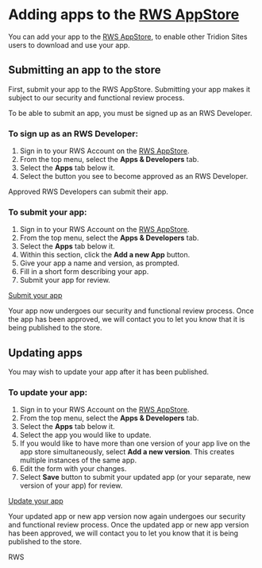 # Adding apps to the [RWS AppStore](https://appstore.sdl.com/)
You can add your app to the [RWS AppStore](https://appstore.sdl.com/), to enable other Tridion Sites users to download and use your app.

## Submitting an app to the store
First, submit your app to the RWS AppStore. 
Submitting your app makes it subject to our security and functional review process. 

To be able to submit an app, you must be signed up as an RWS Developer. 

### To sign up as an RWS Developer:
1. Sign in to your RWS Account on the [RWS AppStore](https://appstore.sdl.com/).
2. From the top menu, select the **Apps & Developers** tab.
3. Select the **Apps** tab below it.
4. Select the button you see to become approved as an RWS Developer.

Approved RWS Developers can submit their app.

### To submit your app:
1. Sign in to your RWS Account on the [RWS AppStore](https://appstore.sdl.com/).
2. From the top menu, select the **Apps & Developers** tab.
3. Select the **Apps** tab below it.
4. Within this section, click the **Add a new App** button. 
5. Give your app a name and version, as prompted.
6. Fill in a short form describing your app.
7. Submit your app for review.

[Submit your app](https://oos.sdl.com/asp/products/app/getapps)

Your app now undergoes our security and functional review process. 
Once the app has been approved, we will contact you to let you know that it is being published to the store.

## Updating apps
You may wish to update your app after it has been published.

### To update your app:
1. Sign in to your RWS Account on the [RWS AppStore](https://appstore.sdl.com/).
2. From the top menu, select the **Apps & Developers** tab.
3. Select the **Apps** tab below it.
4. Select the app you would like to update.
5. If you would like to have more than one version of your app live on the app store simultaneously, select **Add a new version**. This creates multiple instances of the same app. 
5. Edit the form with your changes.
6. Select **Save** button to submit your updated app (or your separate, new version of your app) for review. 

[Update your app](https://oos.sdl.com/asp/products/App/GetApps)

Your updated app or new app version now again undergoes our security and functional review process. 
Once the updated app or new app version has been approved, we will contact you to let you know that it is being published to the store.

RWS
